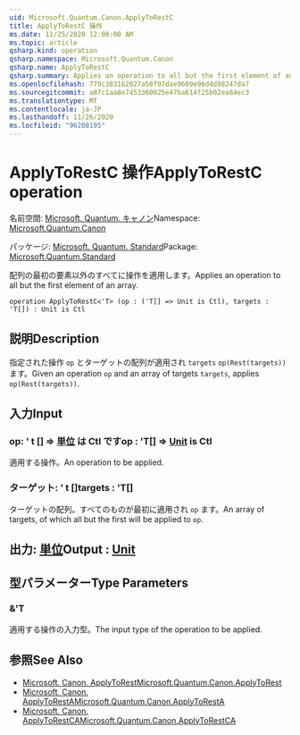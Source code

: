 ```yaml
---
uid: Microsoft.Quantum.Canon.ApplyToRestC
title: ApplyToRestC 操作
ms.date: 11/25/2020 12:00:00 AM
ms.topic: article
qsharp.kind: operation
qsharp.namespace: Microsoft.Quantum.Canon
qsharp.name: ApplyToRestC
qsharp.summary: Applies an operation to all but the first element of an array.
ms.openlocfilehash: 779c3831b2027a58f97dae9609e96d4d98247da7
ms.sourcegitcommit: a87c1aa8e7453360025e47ba614f25b02ea84ec3
ms.translationtype: MT
ms.contentlocale: ja-JP
ms.lasthandoff: 11/26/2020
ms.locfileid: "96208195"
---
```

# <a name="applytorestc-operation"></a><span data-ttu-id="4757a-102">ApplyToRestC 操作</span><span class="sxs-lookup"><span data-stu-id="4757a-102">ApplyToRestC operation</span></span>

<span data-ttu-id="4757a-103">名前空間: [Microsoft. Quantum. キャノン](xref:Microsoft.Quantum.Canon)</span><span class="sxs-lookup"><span data-stu-id="4757a-103">Namespace: [Microsoft.Quantum.Canon](xref:Microsoft.Quantum.Canon)</span></span>

<span data-ttu-id="4757a-104">パッケージ: [Microsoft. Quantum. Standard](https://nuget.org/packages/Microsoft.Quantum.Standard)</span><span class="sxs-lookup"><span data-stu-id="4757a-104">Package: [Microsoft.Quantum.Standard](https://nuget.org/packages/Microsoft.Quantum.Standard)</span></span>


<span data-ttu-id="4757a-105">配列の最初の要素以外のすべてに操作を適用します。</span><span class="sxs-lookup"><span data-stu-id="4757a-105">Applies an operation to all but the first element of an array.</span></span>

```qsharp
operation ApplyToRestC<'T> (op : ('T[] => Unit is Ctl), targets : 'T[]) : Unit is Ctl
```


## <a name="description"></a><span data-ttu-id="4757a-106">説明</span><span class="sxs-lookup"><span data-stu-id="4757a-106">Description</span></span>

<span data-ttu-id="4757a-107">指定された操作 `op` とターゲットの配列が適用され `targets` `op(Rest(targets))` ます。</span><span class="sxs-lookup"><span data-stu-id="4757a-107">Given an operation `op` and an array of targets `targets`, applies `op(Rest(targets))`.</span></span>

## <a name="input"></a><span data-ttu-id="4757a-108">入力</span><span class="sxs-lookup"><span data-stu-id="4757a-108">Input</span></span>

### <a name="op--t--unit--is-ctl"></a><span data-ttu-id="4757a-109">op: ' t [] => [単位](xref:microsoft.quantum.lang-ref.unit)  は Ctl です</span><span class="sxs-lookup"><span data-stu-id="4757a-109">op : 'T[] => [Unit](xref:microsoft.quantum.lang-ref.unit)  is Ctl</span></span>

<span data-ttu-id="4757a-110">適用する操作。</span><span class="sxs-lookup"><span data-stu-id="4757a-110">An operation to be applied.</span></span>


### <a name="targets--t"></a><span data-ttu-id="4757a-111">ターゲット: ' t []</span><span class="sxs-lookup"><span data-stu-id="4757a-111">targets : 'T[]</span></span>

<span data-ttu-id="4757a-112">ターゲットの配列。すべてのものが最初に適用され `op` ます。</span><span class="sxs-lookup"><span data-stu-id="4757a-112">An array of targets, of which all but the first will be applied to `op`.</span></span>



## <a name="output--unit"></a><span data-ttu-id="4757a-113">出力: [単位](xref:microsoft.quantum.lang-ref.unit)</span><span class="sxs-lookup"><span data-stu-id="4757a-113">Output : [Unit](xref:microsoft.quantum.lang-ref.unit)</span></span>



## <a name="type-parameters"></a><span data-ttu-id="4757a-114">型パラメーター</span><span class="sxs-lookup"><span data-stu-id="4757a-114">Type Parameters</span></span>

### <a name="t"></a><span data-ttu-id="4757a-115">&</span><span class="sxs-lookup"><span data-stu-id="4757a-115">'T</span></span>

<span data-ttu-id="4757a-116">適用する操作の入力型。</span><span class="sxs-lookup"><span data-stu-id="4757a-116">The input type of the operation to be applied.</span></span>

## <a name="see-also"></a><span data-ttu-id="4757a-117">参照</span><span class="sxs-lookup"><span data-stu-id="4757a-117">See Also</span></span>

- [<span data-ttu-id="4757a-118">Microsoft. Canon. ApplyToRest</span><span class="sxs-lookup"><span data-stu-id="4757a-118">Microsoft.Quantum.Canon.ApplyToRest</span></span>](xref:Microsoft.Quantum.Canon.ApplyToRest)
- [<span data-ttu-id="4757a-119">Microsoft. Canon. ApplyToRestA</span><span class="sxs-lookup"><span data-stu-id="4757a-119">Microsoft.Quantum.Canon.ApplyToRestA</span></span>](xref:Microsoft.Quantum.Canon.ApplyToRestA)
- [<span data-ttu-id="4757a-120">Microsoft. Canon. ApplyToRestCA</span><span class="sxs-lookup"><span data-stu-id="4757a-120">Microsoft.Quantum.Canon.ApplyToRestCA</span></span>](xref:Microsoft.Quantum.Canon.ApplyToRestCA)